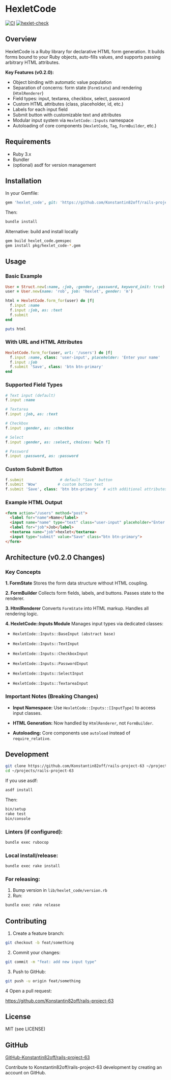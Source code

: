 # HexletCode

[![CI](https://github.com/Konstantin82off/rails-project-63/actions/workflows/main.yml/badge.svg?branch=main)](https://github.com/Konstantin82off/rails-project-63/actions/workflows/main.yml)
[![hexlet-check](https://github.com/Konstantin82off/rails-project-63/actions/workflows/hexlet-check.yml/badge.svg?branch=main)](https://github.com/Konstantin82off/rails-project-63/actions/workflows/hexlet-check.yml)

## Overview

HexletCode is a Ruby library for declarative HTML form generation. It builds forms bound to your Ruby objects, auto-fills values, and supports passing arbitrary HTML attributes.

**Key Features (v0.2.0):**
- Object binding with automatic value population
- Separation of concerns: form state (`FormState`) and rendering (`HtmlRenderer`)
- Field types: input, textarea, checkbox, select, password
- Custom HTML attributes (class, placeholder, id, etc.)
- Labels for each input field
- Submit button with customizable text and attributes
- Modular input system via `HexletCode::Inputs` namespace
- Autoloading of core components (`HexletCode`, `Tag`, `FormBuilder`, etc.)

## Requirements

- Ruby 3.x
- Bundler
- (optional) asdf for version management

## Installation

In your Gemfile:
```ruby
gem 'hexlet_code', git: 'https://github.com/Konstantin82off/rails-project-63'
```

Then:
```bash
bundle install
```
Alternative: build and install locally
```bash
gem build hexlet_code.gemspec
gem install pkg/hexlet_code-*.gem
```

## Usage

### Basic Example
```ruby
User = Struct.new(:name, :job, :gender, :password, keyword_init: true)
user = User.new(name: 'rob', job: 'hexlet', gender: 'm')

html = HexletCode.form_for(user) do |f|
  f.input :name
  f.input :job, as: :text
  f.submit
end

puts html
```

### With URL and HTML Attributes
```ruby
HexletCode.form_for(user, url: '/users') do |f|
  f.input :name, class: 'user-input', placeholder: 'Enter your name'
  f.input :job
  f.submit 'Save', class: 'btn btn-primary'
end
```

### Supported Field Types
```ruby
# Text input (default)
f.input :name

# Textarea
f.input :job, as: :text

# Checkbox
f.input :gender, as: :checkbox

# Select
f.input :gender, as: :select, choices: %w[m f]

# Password
f.input :password, as: :password
```

### Custom Submit Button
```ruby
f.submit                # default "Save" button
f.submit 'Wow'         # custom button text
f.submit 'Save', class: 'btn btn-primary'  # with additional attributes
```

### Example HTML Output
```html
<form action="/users" method="post">
  <label for="name">Name</label>
  <input name="name" type="text" class="user-input" placeholder="Enter your name">
  <label for="job">Job</label>
  <textarea name="job">hexlet</textarea>
  <input type="submit" value="Save" class="btn btn-primary">
</form>
```

## Architecture (v0.2.0 Changes)

### Key Concepts

**1. FormState**
Stores the form data structure without HTML coupling.

**2. FormBuilder**
Collects form fields, labels, and buttons. Passes state to the renderer.

**3. HtmlRenderer**
Converts `FormState` into HTML markup. Handles all rendering logic.

**4. HexletCode::Inputs Module**
Manages input types via dedicated classes:

- `HexletCode::Inputs::BaseInput (abstract base)`

- `HexletCode::Inputs::TextInput`

- `HexletCode::Inputs::CheckboxInput`

- `HexletCode::Inputs::PasswordInput`

- `HexletCode::Inputs::SelectInput`

- `HexletCode::Inputs::TextareaInput`

### Important Notes (Breaking Changes)
- **Input Namespace:** Use `HexletCode::Inputs::[InputType]` to access input classes.

- **HTML Generation:** Now handled by `HtmlRenderer`, not `FormBuilder`.

- **Autoloading:** Core components use `autoload` instead of `require_relative`.

## Development
```bash
git clone https://github.com/Konstantin82off/rails-project-63 ~/projects/rails-project-63
cd ~/projects/rails-project-63
```
If you use asdf:
```bash
asdf install
```
Then:
```bash
bin/setup
rake test
bin/console
```

### Linters (if configured):
```bash
bundle exec rubocop
```
### Local install/release:
```bash
bundle exec rake install
```
### For releasing:
1. Bump version in `lib/hexlet_code/version.rb`
2. Run:
```bash
bundle exec rake release
```

## Contributing
1. Create a feature branch:
```bash
git checkout -b feat/something
```
2. Commit your changes:
```bash
git commit -m "feat: add new input type"
```
3. Push to GitHub:
```bash
git push -u origin feat/something
```
4 Open a pull request:

<https://github.com/Konstantin82off/rails-project-63>

## License
MIT (see LICENSE)

## GitHub

[GitHub-Konstantin82off/rails-project-63](https://github.com/Konstantin82off/rails-project-63)

Contribute to Konstantin82off/rails-project-63 development by creating an account on GitHub.